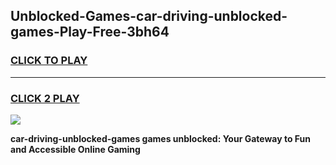 
## Unblocked-Games-car-driving-unblocked-games-Play-Free-3bh64
<h3>
<a href="https://premium76.site?title=car-driving-unblocked-games&ref=20A">CLICK TO PLAY</a></h3>
<hr>

<h3>
<a href="https://premium76.site?title=car-driving-unblocked-games&ref=20A">CLICK 2 PLAY</a>
  
</h3>

<a href="https://premium76.site?title=car-driving-unblocked-games&ref=20A"><img src="https://clearcache.store/games.png"></a>


**car-driving-unblocked-games games unblocked: Your Gateway to Fun and Accessible Online Gaming**
